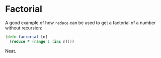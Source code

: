# Factorial

A good example of how `reduce` can be used to get a factorial of a number
without recursion:

```clojure
(defn factorial [n]
  (reduce * (range 1 (inc n))))
```

Neat.
